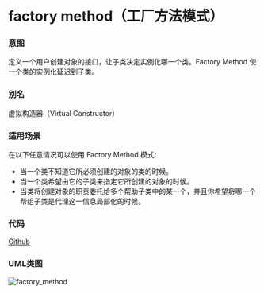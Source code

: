 # factory method（工厂方法模式）

### 意图
定义一个用户创建对象的接口，让子类决定实例化哪一个类。Factory Method 使一个类的实例化延迟到子类。

### 别名
虚拟构造器（Virtual Constructor）

### 适用场景
在以下任意情况可以使用 Factory Method 模式:
* 当一个类不知道它所必须创建的对象的类的时候。
* 当一个类希望由它的子类来指定它所创建的对象的时候。
* 当类将创建对象的职责委托给多个帮助子类中的某一个，并且你希望将哪一个帮组子类是代理这一信息局部化的时候。

### 代码
[Github](https://github.com/alitain/design-pattern/tree/master/src/Creational/FactoryMethod)

### UML类图
![factory_method](http://static.alitain.tech/dp_factory_method.png)